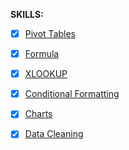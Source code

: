 

**SKILLS:** 

- [x] [Pivot Tables](https://www.kaggle.com/code/sadiqshah/bike-store-sales-in-europe/input)
   
- [x] [Formula](https://www.kaggle.com/code/sadiqshah/bike-store-sales-in-europe/input)
     
- [x] [XLOOKUP](https://www.kaggle.com/code/sadiqshah/bike-store-sales-in-europe/input)

- [x] [Conditional Formatting](https://www.kaggle.com/code/sadiqshah/bike-store-sales-in-europe/input)

- [x] [Charts](https://www.kaggle.com/code/sadiqshah/bike-store-sales-in-europe/input)

- [x] [Data Cleaning](https://www.kaggle.com/code/sadiqshah/bike-store-sales-in-europe/input) 
